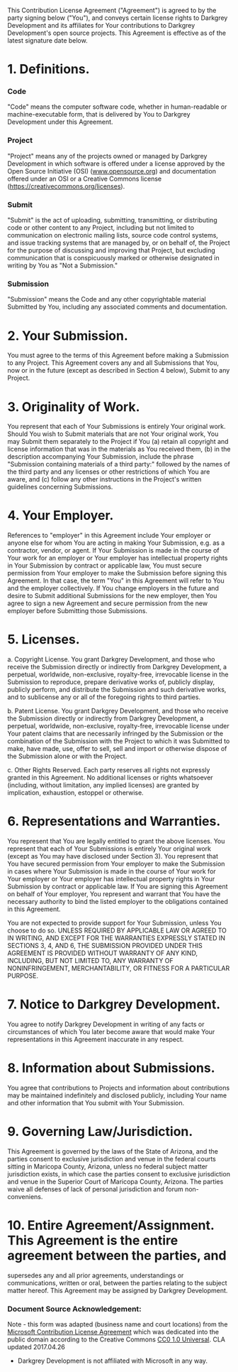 This Contribution License Agreement ("Agreement") is agreed to by the party signing below ("You"), and conveys certain
license rights to Darkgrey Development and its affiliates for Your contributions to Darkgrey Development's open source
projects. This Agreement is effective as of the latest signature date below.

# 1. Definitions.
### Code
"Code" means the computer software code, whether in human-readable or machine-executable form, that is delivered by
You to Darkgrey Development under this Agreement.

### Project
"Project" means any of the projects owned or managed by Darkgrey Development in which software is offered under a
license approved by the Open Source Initiative (OSI) (www.opensource.org) and documentation offered under an OSI
or a Creative Commons license (https://creativecommons.org/licenses).

### Submit
"Submit" is the act of uploading, submitting, transmitting, or distributing code or other content to any Project,
including but not limited to communication on electronic mailing lists, source code control systems, and issue
tracking systems that are managed by, or on behalf of, the Project for the purpose of discussing and improving that
Project, but excluding communication that is conspicuously marked or otherwise designated in writing by You
as "Not a Submission."

### Submission
"Submission" means the Code and any other copyrightable material Submitted by You, including any associated comments
and documentation.

# 2. Your Submission.
You must agree to the terms of this Agreement before making a Submission to any Project.
This Agreement covers any and all Submissions that You, now or in the future (except as described in Section 4 below),
Submit to any Project.

# 3. Originality of Work.
You represent that each of Your Submissions is entirely Your original work.
Should You wish to Submit materials that are not Your original work, You may Submit them separately to the Project if You
(a) retain all copyright and license information that was in the materials as You received them,
(b) in the description accompanying Your Submission, include the phrase "Submission containing materials of a third
party:" followed by the names of the third party and any licenses or other restrictions of which You are aware, and
(c) follow any other instructions in the Project's written guidelines concerning Submissions.

# 4. Your Employer.
References to "employer" in this Agreement include Your employer or anyone else for whom You are acting in making Your
Submission, e.g. as a contractor, vendor, or agent. If Your Submission is made in the course of Your work for an
employer or Your employer has intellectual property rights in Your Submission by contract or applicable law, You must
secure permission from Your employer to make the Submission before signing this Agreement. In that case, the term "You"
in this Agreement will refer to You and the employer collectively. If You change employers in the future and desire to
Submit additional Submissions for the new employer, then You agree to sign a new Agreement and secure permission from
the new employer before Submitting those Submissions.

# 5. Licenses.
a. Copyright License.
You grant Darkgrey Development, and those who receive the Submission directly or indirectly from Darkgrey Development,
a perpetual, worldwide, non-exclusive, royalty-free, irrevocable license in the Submission to reproduce, prepare
derivative works of, publicly display, publicly perform, and distribute the Submission and such derivative works,
and to sublicense any or all of the foregoing rights to third parties.

b. Patent License.
You grant Darkgrey Development, and those who receive the Submission directly or indirectly from Darkgrey Development,
a perpetual, worldwide, non-exclusive, royalty-free, irrevocable license under Your patent claims that are necessarily
infringed by the Submission or the combination of the Submission with the Project to which it was Submitted to make,
have made, use, offer to sell, sell and import or otherwise dispose of the Submission alone or with the Project.

c. Other Rights Reserved.
Each party reserves all rights not expressly granted in this Agreement.
No additional licenses or rights whatsoever (including, without limitation, any implied licenses) are granted by
implication, exhaustion, estoppel or otherwise.

# 6. Representations and Warranties.
You represent that You are legally entitled to grant the above licenses. You represent that each of Your Submissions
is entirely Your original work (except as You may have disclosed under Section 3).
You represent that You have secured permission from Your employer to make the Submission in cases where Your Submission
is made in the course of Your work for Your employer or Your employer has intellectual property rights in Your
Submission by contract or applicable law.
If You are signing this Agreement on behalf of Your employer, You represent
and warrant that You have the necessary authority to bind the listed employer to the obligations contained in this
Agreement.

You are not expected to provide support for Your Submission, unless You choose to do so. UNLESS REQUIRED BY APPLICABLE
LAW OR AGREED TO IN WRITING, AND EXCEPT FOR THE WARRANTIES EXPRESSLY STATED IN SECTIONS 3, 4, AND 6, THE SUBMISSION
PROVIDED UNDER THIS AGREEMENT IS PROVIDED WITHOUT WARRANTY OF ANY KIND, INCLUDING, BUT NOT LIMITED TO, ANY WARRANTY OF
NONINFRINGEMENT, MERCHANTABILITY, OR FITNESS FOR A PARTICULAR PURPOSE.

# 7. Notice to Darkgrey Development.
You agree to notify Darkgrey Development in writing of any facts or circumstances of which You later become aware that
would make Your representations in this Agreement inaccurate in any respect.

# 8. Information about Submissions.
You agree that contributions to Projects and information about contributions may be maintained indefinitely and
disclosed publicly, including Your name and other information that You submit with Your Submission.

# 9. Governing Law/Jurisdiction.
This Agreement is governed by the laws of the State of Arizona, and the parties consent to exclusive jurisdiction and
venue in the federal courts sitting in Maricopa County, Arizona, unless no federal subject matter jurisdiction exists,
in which case the parties consent to exclusive jurisdiction and venue in the Superior Court of Maricopa County, Arizona.
The parties waive all defenses of lack of personal jurisdiction and forum non-conveniens.

# 10. Entire Agreement/Assignment. This Agreement is the entire agreement between the parties, and
supersedes any and all prior agreements, understandings or communications, written or oral, between
the parties relating to the subject matter hereof.
This Agreement may be assigned by Darkgrey Development.

### Document Source Acknowledgement:
Note - this form was adapted (business name and court locations) from the
[Microsoft Contribution License Agreement](https://opensource.microsoft.com/pdf/microsoft-contribution-license-agreement.pdf)
which was dedicated into the public domain according to the Creative Commons
[CC0 1.0 Universal](http://creativecommons.org/publicdomain/zero/1.0/). CLA updated 2017.04.26
- Darkgrey Development is not affiliated with Microsoft in any way.
